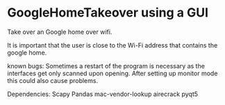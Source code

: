 # GoogleHomeTakeover using a GUI
Take over an Google home over wifi.

It is important that the user is close to the Wi-Fi address that contains the google home.

known bugs:
Sometimes a restart of the program is necessary as the interfaces get only scanned upon opening. After setting up monitor mode this could also cause problems.

Dependencies:
Scapy
Pandas
mac-vendor-lookup
airecrack
pyqt5
